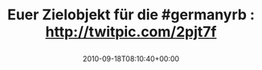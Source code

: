 ---
retweeted: false
source: <a href="http://twitter.com/download/android" rel="nofollow">Twitter for Android</a>
entities:
  hashtags:
  - text: germanyrb
    indices:
    - '24'
    - '34'
  symbols: []
  user_mentions: []
  urls: []
display_text_range:
- '0'
- '62'
favorite_count: '0'
id_str: '24832625720'
truncated: false
retweet_count: '1'
id: '24832625720'
created_at: Sat Sep 18 08:10:40 +0000 2010
favorited: false
full_text: 'Euer Zielobjekt für die #germanyrb : http://twitpic.com/2pjt7f'
lang: de
tags:
- germanyrb
- pesos/twitter
date: '2010-09-18T08:10:40+00:00'
src: https://twitter.com/bascht/status/24832625720
original_url: https://twitter.com/bascht/status/24832625720
type: twitter_tweet
text: 'Euer Zielobjekt für die #germanyrb : http://twitpic.com/2pjt7f'
title: 'Euer Zielobjekt für die #germanyrb : http://twitpic.com/2pjt7f

  '

---